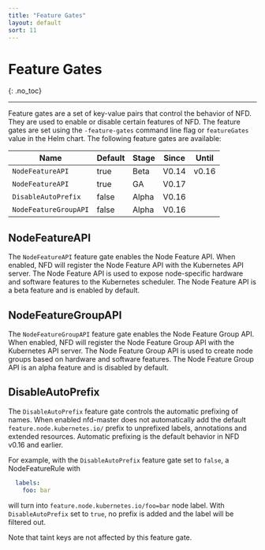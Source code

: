 ```yaml
---
title: "Feature Gates"
layout: default
sort: 11
---
```


# Feature Gates
{: .no_toc}

---

Feature gates are a set of key-value pairs that control the behavior of NFD.
They are used to enable or disable certain features of NFD.
The feature gates are set using the `-feature-gates` command line flag or
`featureGates` value in the Helm chart. The following feature gates are available:

| Name                  | Default | Stage  | Since   | Until  |
| --------------------- | ------- | ------ | ------- | ------ |
| `NodeFeatureAPI`      | true    | Beta   | V0.14   | v0.16  |
| `NodeFeatureAPI`      | true    | GA     | V0.17   |        |
| `DisableAutoPrefix`   | false   | Alpha  | V0.16   |        |
| `NodeFeatureGroupAPI` | false   | Alpha  | V0.16   |        |

## NodeFeatureAPI

The `NodeFeatureAPI` feature gate enables the Node Feature API.
When enabled, NFD will register the Node Feature API with the Kubernetes API
server. The Node Feature API is used to expose node-specific hardware and
software features to the Kubernetes scheduler. The Node Feature API is a beta
feature and is enabled by default.

## NodeFeatureGroupAPI

The `NodeFeatureGroupAPI` feature gate enables the Node Feature Group API.
When enabled, NFD will register the Node Feature Group API with the Kubernetes API
server. The Node Feature Group API is used to create node groups based on
hardware and software features. The Node Feature Group API is an alpha feature
and is disabled by default.

## DisableAutoPrefix

The `DisableAutoPrefix` feature gate controls the automatic prefixing of names.
When enabled nfd-master does not automatically add the default
`feature.node.kubernetes.io/` prefix to unprefixed labels, annotations and
extended resources. Automatic prefixing is the default behavior in NFD v0.16
and earlier.

For example, with the `DisableAutoPrefix` feature gate set to `false`, a
NodeFeatureRule with

```yaml
  labels:
    foo: bar
```

will turn into `feature.node.kubernetes.io/foo=bar` node label. With
`DisableAutoPrefix` set to `true`, no prefix is added and the label will be
filtered out.

Note that taint keys are not affected by this feature gate.
